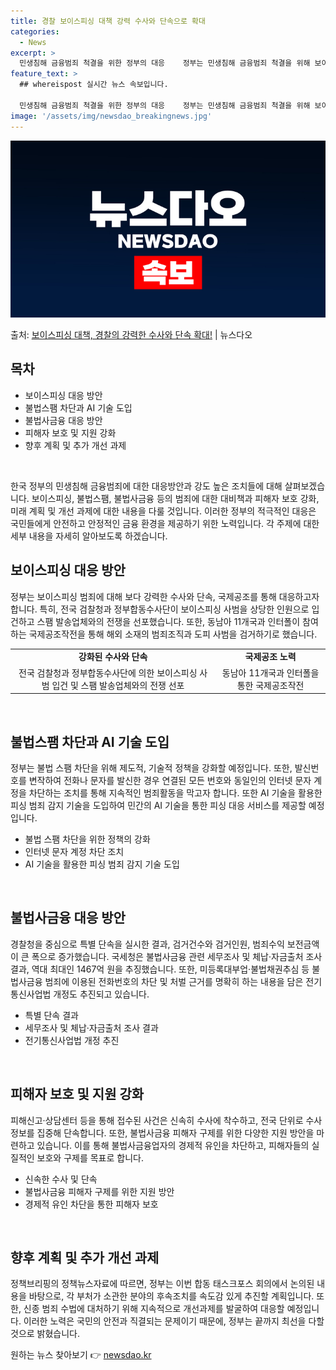 ```yaml
---
title: 경찰 보이스피싱 대책 강력 수사와 단속으로 확대
categories:
  - News
excerpt: >
  민생침해 금융범죄 척결을 위한 정부의 대응    정부는 민생침해 금융범죄 척결을 위해 보이스피싱 집중 수사와…
feature_text: >
  ## whereispost 실시간 뉴스 속보입니다.

  민생침해 금융범죄 척결을 위한 정부의 대응    정부는 민생침해 금융범죄 척결을 위해 보이스피싱 집중 수사와…
image: '/assets/img/newsdao_breakingnews.jpg'
---
```


![뉴스다오 속보](/assets/img/newsdao_breakingnews.jpg)

<p>출처: <a href="https://newsdao.kr/4676" rel="dofollow">보이스피싱 대책, 경찰의 강력한 수사와 단속 확대!</a> | 뉴스다오</p>

<h2 data-ke-size="size26">목차</h2>
<ul>
  <li>보이스피싱 대응 방안</li>
  <li>불법스팸 차단과 AI 기술 도입</li>
  <li>불법사금융 대응 방안</li>
  <li>피해자 보호 및 지원 강화</li>
  <li>향후 계획 및 추가 개선 과제</li>
</ul>
<p data-ke-size="size16">&nbsp;</p>

한국 정부의 민생침해 금융범죄에 대한 대응방안과 강도 높은 조치들에 대해 살펴보겠습니다. 보이스피싱, 불법스팸, 불법사금융 등의 범죄에 대한 대비책과 피해자 보호 강화, 미래 계획 및 개선 과제에 대한 내용을 다룰 것입니다. 이러한 정부의 적극적인 대응은 국민들에게 안전하고 안정적인 금융 환경을 제공하기 위한 노력입니다. 각 주제에 대한 세부 내용을 자세히 알아보도록 하겠습니다. 

<h2 data-ke-size="size26">보이스피싱 대응 방안</h2>
<p data-ke-size="size16">정부는 보이스피싱 범죄에 대해 보다 강력한 수사와 단속, 국제공조를 통해 대응하고자 합니다. 특히, 전국 검찰청과 정부합동수사단이 보이스피싱 사범을 상당한 인원으로 입건하고 스팸 발송업체와의 전쟁을 선포했습니다. 또한, 동남아 11개국과 인터폴이 참여하는 국제공조작전을 통해 해외 소재의 범죄조직과 도피 사범을 검거하기로 했습니다.</p>

<table>
  <tr>
    <td style="text-align: center; height: 17px;"><b>강화된 수사와 단속</b></td>
    <td style="text-align: center; height: 17px;"><b>국제공조 노력</b></td>
  </tr>
  <tr>
    <td style="text-align: center; height: 17px;">전국 검찰청과 정부합동수사단에 의한 보이스피싱 사범 입건 및 스팸 발송업체와의 전쟁 선포</td>
    <td style="text-align: center; height: 17px;">동남아 11개국과 인터폴을 통한 국제공조작전</td>
  </tr>
</table>
<p data-ke-size="size16">&nbsp;</p>

<h2 data-ke-size="size26">불법스팸 차단과 AI 기술 도입</h2>
<p data-ke-size="size16">정부는 불법 스팸 차단을 위해 제도적, 기술적 정책을 강화할 예정입니다. 또한, 발신번호를 변작하여 전화나 문자를 발신한 경우 연결된 모든 번호와 동일인의 인터넷 문자 계정을 차단하는 조치를 통해 지속적인 범죄활동을 막고자 합니다. 또한 AI 기술을 활용한 피싱 범죄 감지 기술을 도입하여 민간의 AI 기술을 통한 피싱 대응 서비스를 제공할 예정입니다.</p>

<ul>
  <li>불법 스팸 차단을 위한 정책의 강화</li>
  <li>인터넷 문자 계정 차단 조치</li>
  <li>AI 기술을 활용한 피싱 범죄 감지 기술 도입</li>
</ul>
<p data-ke-size="size16">&nbsp;</p>

<h2 data-ke-size="size26">불법사금융 대응 방안</h2>
<p data-ke-size="size16">경찰청을 중심으로 특별 단속을 실시한 결과, 검거건수와 검거인원, 범죄수익 보전금액이 큰 폭으로 증가했습니다. 국세청은 불법사금융 관련 세무조사 및 체납·자금출처 조사 결과, 역대 최대인 1467억 원을 추징했습니다. 또한, 미등록대부업·불법채권추심 등 불법사금융 범죄에 이용된 전화번호의 차단 및 처벌 근거를 명확히 하는 내용을 담은 전기통신사업법 개정도 추진되고 있습니다.</p>

<ul>
  <li>특별 단속 결과</li>
  <li>세무조사 및 체납·자금출처 조사 결과</li>
  <li>전기통신사업법 개정 추진</li>
</ul>
<p data-ke-size="size16">&nbsp;</p>

<h2 data-ke-size="size26">피해자 보호 및 지원 강화</h2>
<p data-ke-size="size16">피해신고·상담센터 등을 통해 접수된 사건은 신속히 수사에 착수하고, 전국 단위로 수사 정보를 집중해 단속합니다. 또한, 불법사금융 피해자 구제를 위한 다양한 지원 방안을 마련하고 있습니다. 이를 통해 불법사금융업자의 경제적 유인을 차단하고, 피해자들의 실질적인 보호와 구제를 목표로 합니다.</p>

<ul>
  <li>신속한 수사 및 단속</li>
  <li>불법사금융 피해자 구제를 위한 지원 방안</li>
  <li>경제적 유인 차단을 통한 피해자 보호</li>
</ul>
<p data-ke-size="size16">&nbsp;</p>

<h2 data-ke-size="size26">향후 계획 및 추가 개선 과제</h2>
<p data-ke-size="size16">정책브리핑의 정책뉴스자료에 따르면, 정부는 이번 합동 태스크포스 회의에서 논의된 내용을 바탕으로, 각 부처가 소관한 분야의 후속조치를 속도감 있게 추진할 계획입니다. 또한, 신종 범죄 수법에 대처하기 위해 지속적으로 개선과제를 발굴하여 대응할 예정입니다. 이러한 노력은 국민의 안전과 직결되는 문제이기 때문에, 정부는 끝까지 최선을 다할 것으로 밝혔습니다.</p>
 

원하는 뉴스 찾아보기 👉 <a href="https://newsdao.kr" rel="dofollow">newsdao.kr</a>


